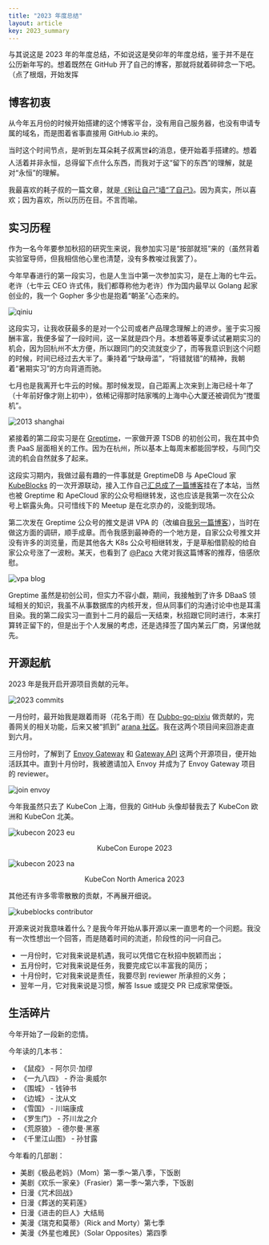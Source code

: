```yaml
---
title: "2023 年度总结"
layout: article
key: 2023_summary
---
```


与其说这是 2023 年的年度总结，不如说这是癸卯年的年度总结，鉴于并不是在公历新年写的。想着既然在 GitHub 开了自己的博客，那就将就着碎碎念一下吧。（点了根烟，开始发挥

<!--more-->

## 博客初衷

从今年五月份的时候开始搭建的这个博客平台，没有用自己服务器，也没有申请专属的域名，而是图着省事直接用 GitHub.io 来的。

当时这个时间节点，是听到左耳朵耗子叔离世🕯️的消息，便开始着手搭建的。想着人活着并非永恒，总得留下点什么东西，而我对于这“留下的东西”的理解，就是对“永恒”的理解。

我最喜欢的耗子叔的一篇文章，就是[《别让自己”墙“了自己》](https://coolshell.cn/articles/20276.html)。因为真实，所以喜欢；因为喜欢，所以历历在目。不言而喻。

## 实习历程

作为一名今年要参加秋招的研究生来说，我参加实习是“按部就班”来的（虽然背着实验室导师，但我相信他心里也清楚，没有多教唆过我罢了）。

今年早春进行的第一段实习，也是人生当中第一次参加实习，是在上海的七牛云。老许（七牛云 CEO 许式伟，我们都尊称他为老许）作为国内最早以 Golang 起家创业的，我一个 Gopher 多少也是抱着“朝圣”心态来的。

![qiniu](https://raw.githubusercontent.com/shawnh2/shawnh2.github.io/master/_posts/img/2024-02-05/qiniu.jpg)

这段实习，让我收获最多的是对一个公司或者产品理念理解上的进步。鉴于实习报酬丰富，我便多留了一段时间，这一呆就是四个月。本想着等夏季试试暑期实习的机会，因为回杭州不太方便，所以跟同门的交流就变少了，而等我意识到这个问题的时候，时间已经过去大半了。秉持着“宁缺毋滥”，“将错就错”的精神，我朝着“暑期实习”的方向背道而驰。

七月也是我离开七牛云的时候。那时候发现，自己距离上次来到上海已经十年了（十年前好像才刚上初中），依稀记得那时陆家嘴的上海中心大厦还被调侃为“搅蛋机”。

![2013 shanghai](https://raw.githubusercontent.com/shawnh2/shawnh2.github.io/master/_posts/img/2024-02-05/2013-shanghai.jpg)

紧接着的第二段实习是在 [Greptime](https://www.greptime.com/)，一家做开源 TSDB 的初创公司，我在其中负责 PaaS 层面相关的工作。因为在杭州，所以基本上每周末都能回学校，与同门交流的机会自然就多了起来。

这段实习期内，我做过最有趣的一件事就是 GreptimeDB 与 ApeCloud 家 [KubeBlocks](https://kubeblocks.io/) 的一次开源联动，接入工作自己[汇总成了一篇博客](https://shawnh2.github.io/post/2023/08/28/greptimedb-x-kubeblocks.html)挂在了本站，当然也被 Greptime 和 ApeCloud 家的公众号相继转发，这也应该是我第一次在公众号上崭露头角。只可惜线下的 Meetup 是在北京办的，没能到现场。

第二次发在 Greptime 公众号的推文是讲 VPA 的（改编自[我另一篇博客](https://shawnh2.github.io/post/2023/09/30/vpa-in-autoscaler.html)），当时在做这方面的调研，顺手成章。而令我感到最神奇的一个地方是，自家公众号推文并没有许多的浏览量，而是其他各大 K8s 公众号相继转发，于是草船借箭般的给自家公众号涨了一波粉。某天，也看到了 [@Paco](https://twitter.com/xu_paco) 大佬对我这篇博客的推荐，倍感欣慰。

![vpa blog](https://raw.githubusercontent.com/shawnh2/shawnh2.github.io/master/_posts/img/2024-02-05/vpa-recommend.jpg)

Greptime 虽然是初创公司，但实力不容小觑，期间，我接触到了许多 DBaaS 领域相关的知识，我虽不从事数据库的内核开发，但从同事们的沟通讨论中也是耳濡目染。我的第二段实习一直到十二月的最后一天结束，秋招跟它同时进行，本来打算转正留下的，但是出于个人发展的考虑，还是选择签了国内某云厂商，另谋他就先。

## 开源起航

2023 年是我开启开源项目贡献的元年。

![2023 commits](https://raw.githubusercontent.com/shawnh2/shawnh2.github.io/master/_posts/img/2024-02-05/2023-commit.jpg)

一月份时，最开始我是跟着雨哥（花名于雨）在 [Dubbo-go-pixiu](https://github.com/apache/dubbo-go-pixiu) 做贡献的，完善网关的相关功能，后来又被“抓到” [arana 社区](https://github.com/arana-db)。我在这两个项目间来回游走直到六月。

三月份时，了解到了 [Envoy Gateway](https://github.com/envoyproxy/gateway) 和 [Gateway API](https://github.com/kubernetes-sigs/gateway-api) 这两个开源项目，便开始活跃其中。直到十月份时，我被邀请加入 Envoy 并成为了 Envoy Gateway 项目的 reviewer。

![join envoy](https://raw.githubusercontent.com/shawnh2/shawnh2.github.io/master/_posts/img/2024-02-05/join-envoy.png)

今年我虽然只去了 KubeCon 上海，但我的 GitHub 头像却替我去了 KubeCon 欧洲和 KubeCon 北美。

![kubecon 2023 eu](https://raw.githubusercontent.com/shawnh2/shawnh2.github.io/master/_posts/img/2024-02-05/kubecon-eu.jpg)
<center>KubeCon Europe 2023</center>

![kubecon 2023 na](https://raw.githubusercontent.com/shawnh2/shawnh2.github.io/master/_posts/img/2024-02-05/kubecon-na.jpg)
<center>KubeCon North America 2023</center>

其他还有许多零零散散的贡献，不再展开细说。

![kubeblocks contributor](https://raw.githubusercontent.com/shawnh2/shawnh2.github.io/master/_posts/img/2024-02-05/kb-contrib.jpg)

开源来说对我意味着什么？是我今年开始从事开源以来一直思考的一个问题。我没有一次性想出一个回答，而是随着时间的流逝，阶段性的问一问自己。

- 一月份时，它对我来说是机遇，我可以凭借它在秋招中脱颖而出；
- 五月份时，它对我来说是任务，我要完成它以丰富我的简历；
- 十月份时，它对我来说是责任，我要尽到 reviewer 所承担的义务；
- 翌年一月，它对我来说是习惯，解答 Issue 或提交 PR 已成家常便饭。

## 生活碎片

今年开始了一段新的恋情。

今年读的几本书：
- 《鼠疫》 - 阿尔贝·加缪
- 《一九八四》 - 乔治·奥威尔
- 《围城》 - 钱钟书
- 《边城》 - 沈从文
- 《雪国》 - 川端康成
- 《罗生门》 - 芥川龙之介
- 《荒原狼》 - 德尔曼·黑塞
- 《千里江山图》 - 孙甘露

今年看的几部剧：
- 美剧《极品老妈》（Mom）第一季～第八季，下饭剧
- 美剧《欢乐一家亲》（Frasier）第一季～第六季，下饭剧
- 日漫《咒术回战》
- 日漫《葬送的芙莉莲》
- 日漫《进击的巨人》大结局
- 美漫《瑞克和莫蒂》（Rick and Morty）第七季
- 美漫《外星也难民》（Solar Opposites）第四季
